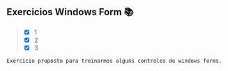## Exercicios Windows Form :books:

> - [x] 1 
> - [x] 2
> - [x] 3

```
Exercicio proposto para treinarmos alguns controles do windows forms.
```
